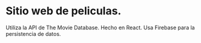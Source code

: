 # Sitio web de peliculas.


Utiliza la API de The Movie Database.
Hecho en React.
Usa Firebase para la persistencia de datos.
